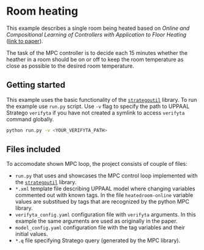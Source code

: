 # Room heating
This example describes a single room being heated based on _Online and Compositional Learning of Controllers with Application to Floor Heating_ ([link to paper](https://doi.org/10.1007/978-3-662-49674-9_14)).

The task of the MPC controller is to decide each 15 minutes whether the heather in a room should be on or off to keep the room temperature as close as possible to the desired room temperature.

## Getting started

This example uses the basic functionality of the [`strategoutil`](https://github.com/mihsamusev/strategoutil.git) library. To run the example use `run.py` script. Use `-v` flag to specify the path to UPPAAL Stratego `verifyta` if you have not created a symlink to access `verifyta` command globally.

```sh
python run.py -v <YOUR_VERIFYTA_PATH>
```

## Files included
To accomodate shown MPC loop, the project consists of couple of files:

- `run.py` that uses and showcases the MPC control loop implemented with the [`strategoutil`](https://github.com/mihsamusev/strategoutil.git) library.
- `*.xml` template file describing UPPAAL model where changing variables commented out with known tags. In the file `heatedroom-online` variable values are substitued by tags that are recognized by the python MPC library.
- `verifyta_config.yaml` configuration file with `verifyta` arguments. In this example the same arguments are used as originally in the paper.
- `model_config.yaml` configuration file with the tag variables and their initial values.
- `*.q` file specifying Stratego query (generated by the MPC library).